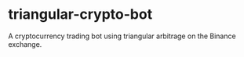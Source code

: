 # triangular-crypto-bot
A cryptocurrency trading bot using triangular arbitrage on the Binance exchange.
